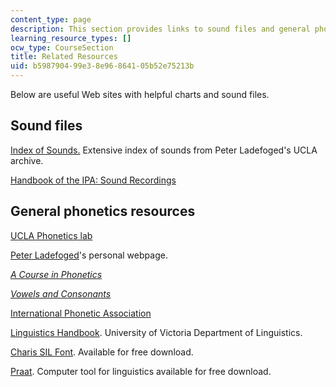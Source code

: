 ```yaml
---
content_type: page
description: This section provides links to sound files and general phonetics resources.
learning_resource_types: []
ocw_type: CourseSection
title: Related Resources
uid: b5987904-99e3-8e96-8641-05b52e75213b
---
```


Below are useful Web sites with helpful charts and sound files.

Sound files
-----------

[Index of Sounds.](http://phonetics.ucla.edu/index/sounds.html#Anchor-Clicks-11481) Extensive index of sounds from Peter Ladefoged's UCLA archive.

[Handbook of the IPA: Sound Recordings](https://www.internationalphoneticassociation.org/content/sound-recordings)

General phonetics resources
---------------------------

[UCLA Phonetics lab](http://www.linguistics.ucla.edu/faciliti/uclaplab.html)

[Peter Ladefoged](http://www.linguistics.ucla.edu/people/ladefoge/)'s personal webpage.

[_A Course in Phonetics_](http://phonetics.ucla.edu/course/contents.html)

[_Vowels and Consonants_](http://phonetics.ucla.edu/vowels/contents.html)

[International Phonetic Association](https://www.internationalphoneticassociation.org/)

[Linguistics Handbook](http://web.uvic.ca/ling/resources/ipa/handbook.htm). University of Victoria Department of Linguistics.

[Charis SIL Font](http://scripts.sil.org/cms/scripts/page.php?site_id=nrsi&id=CharisSILfont). Available for free download.

[Praat](http://www.fon.hum.uva.nl/praat/). Computer tool for linguistics available for free download.
